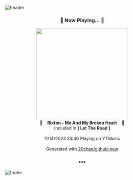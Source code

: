 ![header](https://capsule-render.vercel.app/api?type=wave&height=170&section=header&fontColor=090707&fontAlignX=45&fontAlignY=65&fontSize=100)

<h3 align="center">🎵 Now Playing... 🎵</h3>
<p align="center">
  <a href="https://music.youtube.com/watch?v=ooE8Og_tWgk">
    <img width="300" src="https://lh3.googleusercontent.com/CQSHiNOKdHU2nOHeY9VlFAanXa83cy16GzGOUbjawV1o4-s0tlSICZBmfpSfy0L80-dml-w1gJfSdW3g">
  </a>
  <br>
  🎵&nbsp&nbsp&nbsp <b>Rixton - Me And My Broken Heart</b> &nbsp&nbsp&nbsp🎵
  <br>
  included in <b>[ Let The Road ]</b>
  
  <br />
  <br />
  11/14/2023 23:46 Playing on YTMusic
  <br />
  <br />
  Generated with <a href="https://github.com/20chan/github-now">20chan/github-now</a>
</p>

<h3 align="center">•••</h3>

![footer](https://capsule-render.vercel.app/api?type=wave&height=150&section=footer)
